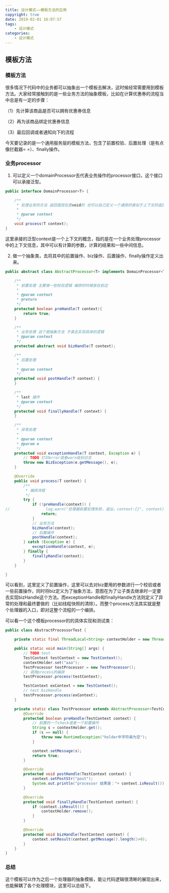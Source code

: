 ```yaml
---
title: 设计模式——模板方法的应用
copyright: true
date: 2019-02-01 16:07:57
tags:
    - 设计模式
categories:
    - 设计模式
---
```


## 模板方法

### 模板方法

很多情况下代码中的业务都可以抽象出一个模板去解决，这时候经常需要用到模板方法。大家经常接触到的是一些业务方法的抽象模板，比如在计算优惠券的流程当中总是有一定的步骤：

（1）先计算该商品是否可以拥有优惠券信息

（2）再为该商品绑定优惠券信息

（3）最后回调或者通知向下的流程

今天要记录的是一个通用服务层的模板方法，包含了前置校验、后置处理（是有点像拦截器= =）、finally操作。

### 业务processor

1. 可以定义一个domainProcessor去代表业务操作的processor接口，这个接口可以承接泛型。

```java
public interface DomainProcessor<T> {

    /**
     * 处理业务的方法 返回值现在是void的 也可以自己定义一个通用的类似于上下文的返回值
     *
     * @param context
     */
    void process(T context);
}
```

这里承接的泛型context是一个上下文的概念，指的是在一个业务处理processor中的上下文信息，其中可以有计算的参数，计算的结果和一些中间信息。

2. 做一个抽象类，去将其中的前置操作、biz操作、后置操作、finally操作定义出来。

```java
public abstract class AbstractProcessor<T> implements DomainProcessor<T> {

    /**
     * 前置处理 主要做一些校验逻辑 编排的时候放在前边
     *
     * @param context
     * @return
     */
    protected boolean preHandle(T context){
        return true;
    }

    /**
     * 业务处理 这个是抽象方法 子类去实现具体的逻辑
     * @param context
     */
    protected abstract void bizHandle(T context);

    /**
     * 后置处理
     *
     * @param context
     */
    protected void postHandle(T context) {
    }

    /**
     * last 操作
     * @param context
     */
    protected void finallyHandle(T context) {
    }

    /**
     * 异常处理
     *
     * @param context
     * @param e
     */
    protected void exceptionHandle(T context, Exception e) {
        // TODO 打印error或者warn级别日志
        throw new BizException(e.getMessage(), e);
    }

    @Override
    public void process(T context) {
        /**
         * 编排流程
         */
        try {
            if (!preHandle(context)) {
//                log.warn("处理器前置处理失败，退出。context:{}", context);
                return;
            }
            // 业务方法
            bizHandle(context);
            // 后置操作
            postHandle(context);
        } catch (Exception e) {
            exceptionHandle(context, e);
        } finally {
            finallyHandle(context);
        }
    }

}
```

可以看到，这里定义了前置操作，这里可以去对biz要用的参数进行一个校验或者一些前置操作，同时将biz定义为了抽象方法，意图在为了让子类去继承时一定要去实现bizHandle这个方法。而exceptionHandle和finallyHandle方法则定义了异常的处理和最终要做的（比如线程快照的清除）。而整个process方法其实就是整个处理器的入口，即对这整个流程的一个编排。

可以看一个这个模板processor的的具体实现和测试类：

```java
public class AbstractProcessorTest {

    private static final ThreadLocal<String> contextHolder = new ThreadLocal<>();

    public static void main(String[] args) {
        // TODO test
        TestContext testContext = new TestContext();
        contextHolder.set("aaa");
        TestProcessor testProcessor = new TestProcessor();
        // 调用process的编排
        testProcessor.process(testContext);

        TestContext exContext = new TestContext();
        // test bizHandle
        testProcessor.process(exContext);
    }

    private static class TestProcessor extends AbstractProcessor<TestContext> {
        @Override
        protected boolean preHandle(TestContext context) {
            // 前置的一个check或者一个前置操作
            String s = contextHolder.get();
            if (s == null) {
                throw new RuntimeException("holder中字符串为空");
            }

            context.setMessage(s);
            return true;
        }

        @Override
        protected void postHandle(TestContext context) {
            context.setPostStr("post");
            System.out.println("processor 结果是："+ context.isResult());
        }

        @Override
        protected void finallyHandle(TestContext context) {
            if (context.isResult()) {
                contextHolder.remove();
            }
        }

        @Override
        protected void bizHandle(TestContext context) {
            context.setResult(context.getMessage().length()>0);
        }
    }
}
```

### 总结

这个模板可以作为之后一个处理器的抽象模板，能让代码逻辑很清晰的展现出来，也能解耦了各个处理模块，这里可以总结下。